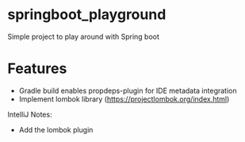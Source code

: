 # springboot_playground
Simple project to play around with Spring boot

Features
========
* Gradle build enables propdeps-plugin for IDE metadata integration
* Implement lombok library (https://projectlombok.org/index.html)


IntelliJ Notes:
* Add the lombok plugin
